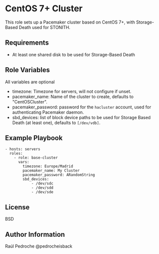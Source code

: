 CentOS 7+ Cluster
=================

This role sets up a Pacemaker cluster based on CentOS 7+, with Storage-Based Death used
for STONITH.

Requirements
------------

* At least one shared disk to be used for Storage-Based Death

Role Variables
--------------
All variables are optional

* timezone: Timezone for servers, will not configure if unset.
* pacemaker_name: Name of the cluster to create, defaults to "CentOSCluster".
* pacemaker_password: password for the `hacluster` account, used for authenticating
  Pacemaker daemon.
* sbd_devices: list of block device paths to be used for Storage Based Death (at
  least one), defaults to `[/dev/vdb]`.

Example Playbook
----------------

    - hosts: servers
      roles:
        - role: base-cluster
          vars:
            timezone: Europe/Madrid
            pacemaker_name: My Cluster
            pacemaker_password: ARandomString
            sbd_devices:
                - /dev/sdc
                - /dev/sdd
                - /dev/sde


License
-------

BSD

Author Information
------------------

Raúl Pedroche @pedrocheisback